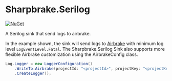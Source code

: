 # Sharpbrake.Serilog
[![NuGet](https://img.shields.io/nuget/v/Sharpbrake.Serilog)](https://www.nuget.org/packages/Sharpbrake.Serilog/)

A Serilog sink that send logs to airbrake. 

In the example shown, the sink will send logs to [Airbrake](https://airbrake.io) with minimum log level `LogEventLevel.Fatal`. The Sharpbrake.Serilog Sink also supports more flexible Airbrake customization using the AirbrakeConfig class.
```csharp
Log.Logger = new LoggerConfiguration()
	.WriteTo.Airbrake(projectId: "<projectId>", projectKey: "<projectKey>", LogEventLevel.Fatal)
	.CreateLogger();
```
